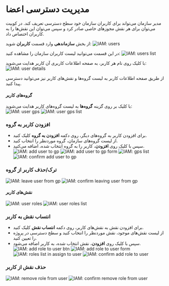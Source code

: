 # مدیریت دسترسی اعضا

مدیر سازمان می‌تواند برای کاربران سازمان خود سطح دسترسی تعریف کند. در کوبیت می‌توان برای هر نقش مجوزهای خاصی صادر کرد و سپس می‌توان این نقش‌ها را به کاربران اختصاص داد.

از بخش **سازماندهی** وارد قسمت **کاربران** شوید:
![IAM: users](users.png)

در این قسمت می‌توانید لیست کاربران سازمان را مشاهده کنید:
![IAM: users list](users-list.png)

با کلیک روی نام هر کاربر، به صفحه اطلاعات کاربری آن کاربر هدایت می‌شوید:
![IAM: user details](user-details.png)

از طریق صفحه اطلاعات کاربر به لیست گروه‌ها و نقش‌های کاربر نیز می‌توانید دسترسی پیدا کنید.

#### گروه‌های کاربر

با کلیک بر روی گزینه **گروه‌ها** به لیست گروه‌های کاربر هدایت می‌شوید:
![IAM: user gps](user-gps.png)
![IAM: user gps list](users-gps-list.png)

### افزودن کاربر به گروه

- برای افزودن کاربر به گروه‌های دیگر، روی دکمه **افزودن به گروه** کلیک کنید.
- از لیست گروه‌های سازمان، گروه موردنظر را انتخاب کنید.
- سپس با کلیک روی **افزودن**، کاربر را به گروه انتخاب شده، اضافه می‌کنید.
  ![IAM: add user to gp](add-user-to-gp.png)
  ![IAM: add user to gp form](add-user-to-gp-form.png)
  ![IAM: gps list](gps-list.png)
  ![IAM: confirm add user to gp](confirm-add-user-to-gp.png)

### ترک/حذف کاربر از گروه

![IAM: leave user from gp](leave-gp-btn.png)
![IAM: confirm leaving user from gp](confirm-leave-gp.png)

#### نقش‌های کاربر

![IAM: user roles](user-roles.png)
![IAM: user roles list](users-roles-list.png)

### انتساب نقش به کاربر

- برای افزودن نقش به نقش‌های کاربر، روی دکمه **انتساب نقش** کلیک کنید.
- از لیست نقش‌های موجود، نقش موردنظر را انتخاب کنید و سطح دسترسی در پروژه را تعیین کنید.
- سپس با کلیک روی **افزودن**، نقش انتخاب شده، به کاربر اضافه می‌شود.
  ![IAM: add role to user btn](add-role-to-user-btn.png)
  ![IAM: add role to user form](add-role-to-user-form.png)
  ![IAM: roles list in assign to user](roles-list-in-assign-to-user.png)
  ![IAM: confirm add role to user](confirm-add-role-to-user.png)

### حذف نقش از کاربر

![IAM: remove role from user](remove-role-from-user.png)
![IAM: confirm remove role from user](confirm-remove-role-from-user.png)
